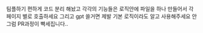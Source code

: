 팀플하기 편하게 코드 분리 해놨고 각각의 기능들은 로직안에 파일을 하나 만들어서 각 페이지 별로 호출하세요 그리고 gpt 쓸거면 제발 기본 로직이라도 알고 사용해주세요 안 그럼 PR과정이 빡세집니다..
